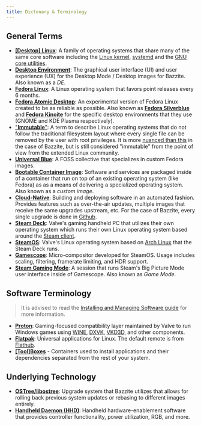 ```yaml
---
title: Dictonary & Terminology
---
```


## General Terms

- **[[Desktop] Linux](https://www.ubuntudocs.com/bdesktop/)**: A family of operating systems that share many of the same core software including the [Linux kernel](https://www.kernel.org/), [systemd](https://systemd.io/) and the [GNU core utilities](https://www.gnu.org/software/coreutils/).
- **[Desktop Environment](https://en.wikipedia.org/wiki/Desktop_environment)**: The graphical user interface (UI) and user experience (UX) for the Desktop Mode / Desktop images for Bazzite. Also known as a *DE*.
- **[Fedora Linux](https://fedoraproject.org/)**: A Linux operating system that favors point releases every 6 months.
- **[Fedora Atomic Desktop](https://fedoraproject.org/atomic-desktops/)**: An experimental version of Fedora Linux created to be as reliable as possible. Also known as **[Fedora Silverblue](https://fedoraproject.org/atomic-desktops/silverblue/)** and **[Fedora Kinoite](https://fedoraproject.org/atomic-desktops/kinoite/)** for the specific desktop environments that they use (GNOME and KDE Plasma respectively).
- ["**Immutable**"](https://blog.verbum.org/2020/08/22/immutable-%E2%86%92-reprovisionable-anti-hysteresis/): A term to describe Linux operating systems that do not follow the traditional filesystem layout where every single file can be removed by the user with root privileges.  It is more [nuanced than this](https://docs.fedoraproject.org/en-US/fedora-silverblue/technical-information/#filesystem-layout) in the case of Bazzite, but is still considered "immutable" from the point of view from the extended Linux community.
- **[Universal Blue](https://ublue.it)**: A FOSS collective that specializes in custom Fedora images.
- **[Bootable Container Image](https://docs.fedoraproject.org/en-US/bootc/getting-started/)**: Software and services are packaged inside of a container that run on top of an existing operating system (like Fedora) as as a means of delivering a specialized operating system.  Also known as a *custom image*.
- **[Cloud-Native](https://aws.amazon.com/what-is/cloud-native/)**: Building and deploying software in an automated fashion. Provides features such as over-the-air updates, multiple images that receive the same upgrades upstream, etc.  For the case of Bazzite, every single upgrade is done in [Github](https://github.com/ublue-os/bazzite/).
- **[Steam Deck](https://store.steampowered.com/steamdeck)**: Valve's gaming handheld PC that utilizes their own operating system which runs their own Linux operating system based around the [Steam client](https://store.steampowered.com/about/download).
- **[SteamOS](https://www.steamdeck.com/en/software)**: Valve's Linux operating system based on [Arch Linux](https://archlinux.org/) that the Steam Deck runs.
- **[Gamescope](https://github.com/ValveSoftware/gamescope)**: Micro-compositor developed for SteamOS.  Usage includes scaling, filtering, framerate limiting, and HDR support.
- **[Steam Gaming Mode](https://github.com/KyleGospo/gamescope-session)**: A session that runs Steam's Big Picture Mode user interface inside of Gamescope.  Also known as *Game Mode*.

## Software Terminology

>It is advised to read the [Installing and Managing Software guide](https://docs.bazzite.gg/Installing_and_Managing_Software/) for more information.

- **[Proton](https://github.com/ValveSoftware/Proton)**: Gaming-focused compatibility layer maintained by Valve to run Windows games using [WINE](https://www.winehq.org/), [DXVK](https://github.com/doitsujin/dxvk), [VKD3D](https://github.com/HansKristian-Work/vkd3d-proton), and other components.
- **[Flatpak](https://flatpak.org/)**: Universal applications for Linux.  The default remote is from [Flathub](https://www.flathub.org).
- [**[Tool]Boxes**](https://github.com/89luca89/distrobox) - Containers used to install applications and their dependencies separated from the rest of your system.

## Underlying Technology

- **[OSTree/libostree](https://ostreedev.github.io/ostree/introduction/)**: Upgrade system that Bazzite utilizes that allows for rolling back previous system updates or rebasing to different images entirely.
- **[Handheld Daemon (HHD)](https://github.com/hhd-dev/hhd)**: Handheld hardware-enablement software that provides controller functionality, power utilization, RGB, and more.
